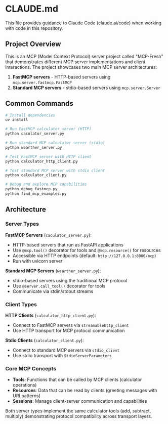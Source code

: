 # CLAUDE.md

This file provides guidance to Claude Code (claude.ai/code) when working with code in this repository.

## Project Overview

This is an MCP (Model Context Protocol) server project called "MCP-Fresh" that demonstrates different MCP server implementations and client interactions. The project showcases two main MCP server architectures:

1. **FastMCP servers** - HTTP-based servers using `mcp.server.fastmcp.FastMCP`
2. **Standard MCP servers** - stdio-based servers using `mcp.server.Server`

## Common Commands

```bash
# Install dependencies
uv install

# Run FastMCP calculator server (HTTP)
python caculator_server.py

# Run standard MCP calculator server (stdio)
python wearther_server.py

# Test FastMCP server with HTTP client
python calculator_http_client.py

# Test standard MCP server with stdio client  
python calculator_client.py

# Debug and explore MCP capabilities
python debug_fastmcp.py
python find_mcp_examples.py
```

## Architecture

### Server Types

**FastMCP Servers** (`caculator_server.py`):
- HTTP-based servers that run as FastAPI applications
- Use `@mcp.tool()` decorator for tools and `@mcp.resource()` for resources
- Accessible via HTTP endpoints (default: `http://127.0.0.1:8000/mcp`)
- Run with uvicorn server

**Standard MCP Servers** (`wearther_server.py`):
- stdio-based servers using the traditional MCP protocol
- Use `@server.call_tool()` decorator for tools
- Communicate via stdin/stdout streams

### Client Types

**HTTP Clients** (`calculator_http_client.py`):
- Connect to FastMCP servers via `streamablehttp_client`
- Use HTTP transport for MCP protocol communication

**Stdio Clients** (`calculator_client.py`):
- Connect to standard MCP servers via `stdio_client` 
- Use stdio transport with `StdioServerParameters`

### Core MCP Concepts

- **Tools**: Functions that can be called by MCP clients (calculator operations)
- **Resources**: Data that can be read by clients (greeting messages with URI patterns)
- **Sessions**: Manage client-server communication and capabilities

Both server types implement the same calculator tools (add, subtract, multiply) demonstrating protocol compatibility across transport layers.